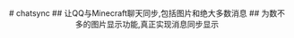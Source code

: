 
<div align="center">
  # chatsync  
  ## 让QQ与Minecraft聊天同步,包括图片和绝大多数消息
  ## 为数不多的图片显示功能,真正实现消息同步显示
</div>
